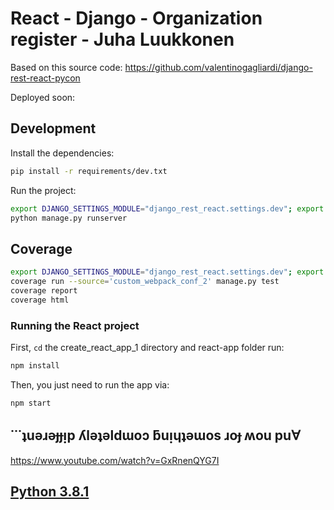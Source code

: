 # React - Django - Organization register - Juha Luukkonen

Based on this source code: https://github.com/valentinogagliardi/django-rest-react-pycon

Deployed soon:

## Development

Install the dependencies:

```bash
pip install -r requirements/dev.txt
```

Run the project:

````bash
export DJANGO_SETTINGS_MODULE="django_rest_react.settings.dev"; export SECRET_KEY='CHANGEME!' 
python manage.py runserver
````

## Coverage

````bash
export DJANGO_SETTINGS_MODULE="django_rest_react.settings.dev"; export SECRET_KEY='CHANGEME!' 
coverage run --source='custom_webpack_conf_2' manage.py test
coverage report
coverage html
````

### Running the React project

First, `cd` the  create_react_app_1 directory and react-app folder run:

```bash
npm install
```

Then, you just need to run the app via:

```bash
npm start
```

##  &#729;&#729;&#729;&#647;u&#477;&#633;&#477;&#607;&#607;&#7433;p &#654;l&#477;&#647;&#477;ld&#623;o&#596; &#387;u&#7433;&#613;&#647;&#477;&#623;os &#633;o&#607; &#653;ou pu&#8704;

https://www.youtube.com/watch?v=GxRnenQYG7I

## [Python 3.8.1 ](https://www.python.org/downloads/release/python-381/)
